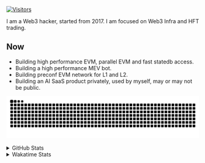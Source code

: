 <!-- markdownlint-disable MD041 MD010 MD033 -->
[![Visitors](https://api.visitorbadge.io/api/daily?path=Akagi201%2FAkagi201&label=Visitors%20Today&countColor=%2337d67a)](https://visitorbadge.io/status?path=Akagi201%2FAkagi201)

I am a Web3 hacker, started from 2017. I am focused on Web3 Infra and HFT trading.

## Now

* Building high performance EVM, parallel EVM and fast statedb access.
* Building a high performance MEV bot.
* Building preconf EVM network for L1 and L2.
* Building an AI SaaS product privately, used by myself, may or may not be public.

[![github contribution grid snake animation](https://raw.githubusercontent.com/Akagi201/Akagi201/output/github-contribution-grid-snake.svg#gh-light-mode-only)](https://github.com/Akagi201)

<details>
<summary>GitHub Stats</summary>
  <a href="https://github.com/Akagi201"><img alt="Profile Detail" src="https://raw.githubusercontent.com/Akagi201/Akagi201/master/profile-summary-card-output/dracula/0-profile-details.svg" /></a>
  <a href="https://github.com/Akagi201"><img alt="Github Stats" src="https://raw.githubusercontent.com/Akagi201/Akagi201/master/profile-summary-card-output/dracula/3-stats.svg" /></a>
  <a href="https://github.com/Akagi201"><img alt="Lang By Commits" src="https://raw.githubusercontent.com/Akagi201/Akagi201/master/profile-summary-card-output/dracula/2-most-commit-language.svg" /></a>
</details>

<details>
<summary>Wakatime Stats</summary>
<br>

<!--START_SECTION:waka-->

```txt
From: 03 October 2024 - To: 10 October 2024

Total Time: 27 hrs 27 mins

Rust               10 hrs 51 mins  ██████████░░░░░░░░░░░░░░░   39.57 %
Other              9 hrs 8 mins    ████████▒░░░░░░░░░░░░░░░░   33.30 %
TOML               2 hrs 10 mins   ██░░░░░░░░░░░░░░░░░░░░░░░   07.92 %
sh                 1 hr 58 mins    █▓░░░░░░░░░░░░░░░░░░░░░░░   07.18 %
Go                 1 hr 6 mins     █░░░░░░░░░░░░░░░░░░░░░░░░   04.06 %
YAML               44 mins         ▓░░░░░░░░░░░░░░░░░░░░░░░░   02.69 %
Markdown           26 mins         ▒░░░░░░░░░░░░░░░░░░░░░░░░   01.60 %
C                  17 mins         ▒░░░░░░░░░░░░░░░░░░░░░░░░   01.07 %
JavaScript         13 mins         ▒░░░░░░░░░░░░░░░░░░░░░░░░   00.80 %
TypeScript         10 mins         ░░░░░░░░░░░░░░░░░░░░░░░░░   00.62 %
```

<!--END_SECTION:waka-->

</details>
